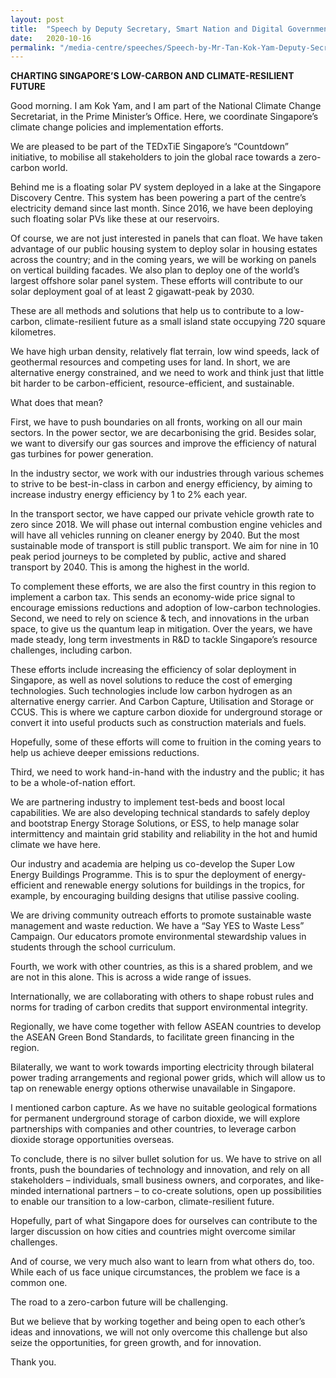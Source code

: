 ```yaml
---
layout: post
title:  "Speech by Deputy Secretary, Smart Nation and Digital Government, and Strategy Group, Prime Minister’s Office Tan Kok Yam at the TedxTiESG Countdown 2020"
date:   2020-10-16
permalink: "/media-centre/speeches/Speech-by-Mr-Tan-Kok-Yam-Deputy-Secretary-Smart-Nation-and-Digital-Government-and-Strategy-Group-Prime-Ministers-Office—at-the-TedxTiESG-Countdown-2020"
---
```


**CHARTING SINGAPORE’S LOW-CARBON AND CLIMATE-RESILIENT FUTURE**

Good morning. I am Kok Yam, and I am part of the National Climate Change Secretariat, in the Prime Minister’s Office. Here, we coordinate Singapore’s climate change policies and implementation efforts.  

We are pleased to be part of the TEDxTiE Singapore’s “Countdown” initiative, to mobilise all stakeholders to join the global race towards a zero-carbon world.

Behind me is a floating solar PV system deployed in a lake at the Singapore Discovery Centre. This system has been powering a part of the centre’s electricity demand since last month. Since 2016, we have been deploying such floating solar PVs like these at our reservoirs. 

Of course, we are not just interested in panels that can float. We have taken advantage of our public housing system to deploy solar in housing estates across the country; and in the coming years, we will be working on panels on vertical building facades. We also plan to deploy one of the world’s largest offshore solar panel system. These efforts will contribute to our solar deployment goal of at least 2 gigawatt-peak by 2030. 

These are all methods and solutions that help us to contribute to a low-carbon, climate-resilient future as a small island state occupying 720 square kilometres. 

We have high urban density, relatively flat terrain, low wind speeds, lack of geothermal resources and competing uses for land. In short, we are alternative energy constrained, and we need to work and think just that little bit harder to be carbon-efficient, resource-efficient, and sustainable. 

What does that mean?

First, we have to push boundaries on all fronts, working on all our main sectors. In the power sector, we are decarbonising the grid. Besides solar, we want to diversify our gas sources and improve the efficiency of natural gas turbines for power generation.

In the industry sector, we work with our industries through various schemes to strive to be best-in-class in carbon and energy efficiency, by aiming to increase industry energy efficiency by 1 to 2% each year.

In the transport sector, we have capped our private vehicle growth rate to zero since 2018. We will phase out internal combustion engine vehicles and will have all vehicles running on cleaner energy by 2040. But the most sustainable mode of transport is still public transport. We aim for nine in 10 peak period journeys to be completed by public, active and shared transport by 2040. This is among the highest in the world.  

To complement these efforts, we are also the first country in this region to implement a carbon tax. This sends an economy-wide price signal to encourage emissions reductions and adoption of low-carbon technologies. 
Second, we need to rely on science & tech, and innovations in the urban space, to give us the quantum leap in mitigation. Over the years, we have made steady, long term investments in R&D to tackle Singapore’s resource challenges, including carbon. 

These efforts include increasing the efficiency of solar deployment in Singapore, as well as novel solutions to reduce the cost of emerging technologies. Such technologies include low carbon hydrogen as an alternative energy carrier. And Carbon Capture, Utilisation and Storage or CCUS. This is where we capture carbon dioxide for underground storage or convert it into useful products such as construction materials and fuels. 

Hopefully, some of these efforts will come to fruition in the coming years to help us achieve deeper emissions reductions.

Third, we need to work hand-in-hand with the industry and the public; it has to be a whole-of-nation effort.

We are partnering industry to implement test-beds and boost local capabilities. We are also developing technical standards to safely deploy and bootstrap Energy Storage Solutions, or ESS, to help manage solar intermittency and maintain grid stability and reliability in the hot and humid climate we have here.

Our industry and academia are helping us co-develop the Super Low Energy Buildings Programme. This is to spur the deployment of energy-efficient and renewable energy solutions for buildings in the tropics, for example, by encouraging building designs that utilise passive cooling.

We are driving community outreach efforts to promote sustainable waste management and waste reduction. We have a “Say YES to Waste Less” Campaign. Our educators promote environmental stewardship values in students through the school curriculum.

Fourth, we work with other countries, as this is a shared problem, and we are not in this alone. This is across a wide range of issues.

Internationally, we are collaborating with others to shape robust rules and norms for trading of carbon credits that support environmental integrity.

Regionally, we have come together with fellow ASEAN countries to develop the ASEAN Green Bond Standards, to facilitate green financing in the region.

Bilaterally, we want to work towards importing electricity through bilateral power trading arrangements and regional power grids, which will allow us to tap on renewable energy options otherwise unavailable in Singapore. 

I mentioned carbon capture. As we have no suitable geological formations for permanent underground storage of carbon dioxide, we will explore partnerships with companies and other countries, to leverage carbon dioxide storage opportunities overseas.

To conclude, there is no silver bullet solution for us. We have to strive on all fronts, push the boundaries of technology and innovation, and rely on all stakeholders – individuals, small business owners, and corporates, and like-minded international partners – to co-create solutions, open up possibilities to enable our transition to a low-carbon, climate-resilient future. 

Hopefully, part of what Singapore does for ourselves can contribute to the larger discussion on how cities and countries might overcome similar challenges. 

And of course, we very much also want to learn from what others do, too. While each of us face unique circumstances, the problem we face is a common one. 

The road to a zero-carbon future will be challenging. 

But we believe that by working together and being open to each other’s ideas and innovations, we will not only overcome this challenge but also seize the opportunities, for green growth, and for innovation.

Thank you.  
